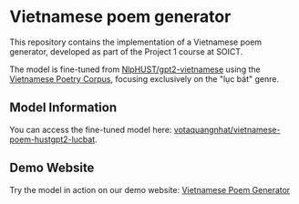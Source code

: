 # Vietnamese poem generator

This repository contains the implementation of a Vietnamese poem generator, developed as part of the Project 1 course at SOICT.

The model is fine-tuned from [NlpHUST/gpt2-vietnamese](https://huggingface.co/NlpHUST/gpt2-vietnamese) using the [Vietnamese Poetry Corpus](https://huggingface.co/datasets/phamson02/vietnamese-poetry-corpus), focusing exclusively on the "lục bát" genre.

## Model Information
You can access the fine-tuned model here: [votaquangnhat/vietnamese-poem-hustgpt2-lucbat](https://huggingface.co/votaquangnhat/vietnamese-poem-hustgpt2-lucbat).

## Demo Website
Try the model in action on our demo website: [Vietnamese Poem Generator]()